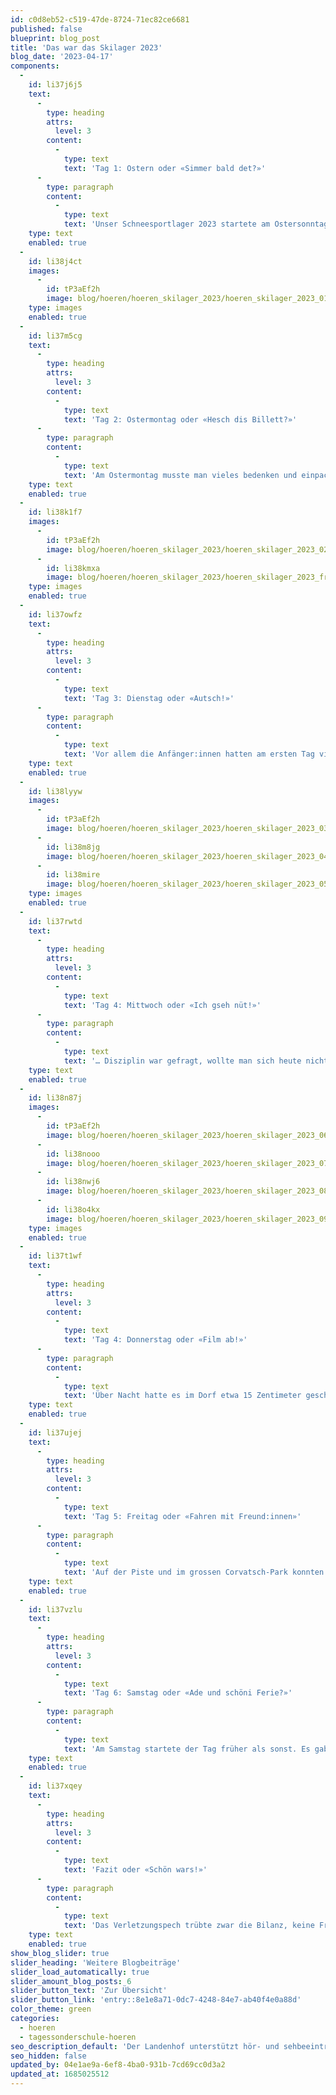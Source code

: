 ```yaml
---
id: c0d8eb52-c519-47de-8724-71ec82ce6681
published: false
blueprint: blog_post
title: 'Das war das Skilager 2023'
blog_date: '2023-04-17'
components:
  -
    id: li37j6j5
    text:
      -
        type: heading
        attrs:
          level: 3
        content:
          -
            type: text
            text: 'Tag 1: Ostern oder «Simmer bald det?»'
      -
        type: paragraph
        content:
          -
            type: text
            text: 'Unser Schneesportlager 2023 startete am Ostersonntag, 9. April 2023. Wir reisten mit Sack und Pack auf der malerischen Zugstrecke ins Engadin und bezogen das Haus vor dem Nachtessen. 29 Schüler:innen, die am Landenhof zur Schule gehen oder durch den APD betreut werden, bildeten unsere Gruppe. 5 Snowboarder:innen, 24 Skifahrer:innen. Mit Informationen und Regeln zu Haus, Piste, Lager und dem Zusammenleben in dieser Woche begann der Abend. Mit verschiedenen Gruppenspielen zum gegenseitigen Kennenlernen in Haus und Umgebung ging er zu Ende.'
    type: text
    enabled: true
  -
    id: li38j4ct
    images:
      -
        id: tP3aEf2h
        image: blog/hoeren/hoeren_skilager_2023/hoeren_skilager_2023_01.jpeg
    type: images
    enabled: true
  -
    id: li37m5cg
    text:
      -
        type: heading
        attrs:
          level: 3
        content:
          -
            type: text
            text: 'Tag 2: Ostermontag oder «Hesch dis Billett?»'
      -
        type: paragraph
        content:
          -
            type: text
            text: 'Am Ostermontag musste man vieles bedenken und einpacken: Ausrüstung, Handschuhe, Helm, Halstuch, Billett, Sonnencreme, Skisocken… Trotzdem schafften wir es rechtzeitig auf den Bus und die Pisten des «Corvatsch»-Gebietes. Die Anfängergruppen übten an der Talstation die ersten Schwünge, während sich die anderen Gruppen im Gebiet verteilten. Zum Mittagessen trafen wir uns in der Mittelstation «Murtel», assen den mitgebrachten Lunch, ruhten aus und tauschten die ersten Erlebnisse aus. Am Nachmittag fuhren die Gruppen so lange, wie die Kraft reichte. Und der Abend stand im Zeichen des Spiels. In den Lunchgruppen wurden kreative Lösungen für diversen spielerischen Herausforderungen gefunden.'
    type: text
    enabled: true
  -
    id: li38k1f7
    images:
      -
        id: tP3aEf2h
        image: blog/hoeren/hoeren_skilager_2023/hoeren_skilager_2023_02.jpeg
      -
        id: li38kmxa
        image: blog/hoeren/hoeren_skilager_2023/hoeren_skilager_2023_front.jpeg
    type: images
    enabled: true
  -
    id: li37owfz
    text:
      -
        type: heading
        attrs:
          level: 3
        content:
          -
            type: text
            text: 'Tag 3: Dienstag oder «Autsch!»'
      -
        type: paragraph
        content:
          -
            type: text
            text: 'Vor allem die Anfänger:innen hatten am ersten Tag viele Stürze aushalten müssen. Volleyballschoner wären gut gewesen für die schmerzenden Snowboarder-Knie. Aber es waren schon deutliche Fortschritte zu sehen und die Schneesportleiter:innen legten sich ins Zeug, um Angeschlagene und Müde zu motivieren. Die Sonne zeigte sich heute etwas seltener, aber die Bedingungen waren trotzdem gut. Leider verletzten sich gleich zwei Schüler:innen auf der Piste. Abends hiess es «Move the Beat». Es galt, gemäss des Lagermotos, eine musikalische Perfomance für den Donnerstagabend vorzubereiten.'
    type: text
    enabled: true
  -
    id: li38lyyw
    images:
      -
        id: tP3aEf2h
        image: blog/hoeren/hoeren_skilager_2023/hoeren_skilager_2023_03.jpeg
      -
        id: li38m8jg
        image: blog/hoeren/hoeren_skilager_2023/hoeren_skilager_2023_04.jpeg
      -
        id: li38mire
        image: blog/hoeren/hoeren_skilager_2023/hoeren_skilager_2023_05.jpeg
    type: images
    enabled: true
  -
    id: li37rwtd
    text:
      -
        type: heading
        attrs:
          level: 3
        content:
          -
            type: text
            text: 'Tag 4: Mittwoch oder «Ich gseh nüt!»'
      -
        type: paragraph
        content:
          -
            type: text
            text: '… Disziplin war gefragt, wollte man sich heute nicht aus den Augen verlieren. Nabelschwaden zogen über die Pisten und die Sichtverhältnisse änderten sich schnell und unvorhersehbar. Am Mittag pfiff ein kalter Wind um die Mittelstation. Trotzdem waren die Gruppen unterwegs, trainierten und lernten dazu. Manche reisten etwas früher zurück ins Haus. Der Filmabend wurde von vielen zum Pingpongspielen und von einigen zum Ski wachsen genutzt.'
    type: text
    enabled: true
  -
    id: li38n87j
    images:
      -
        id: tP3aEf2h
        image: blog/hoeren/hoeren_skilager_2023/hoeren_skilager_2023_06.jpeg
      -
        id: li38nooo
        image: blog/hoeren/hoeren_skilager_2023/hoeren_skilager_2023_07.jpeg
      -
        id: li38nwj6
        image: blog/hoeren/hoeren_skilager_2023/hoeren_skilager_2023_08.jpeg
      -
        id: li38o4kx
        image: blog/hoeren/hoeren_skilager_2023/hoeren_skilager_2023_09.jpeg
    type: images
    enabled: true
  -
    id: li37t1wf
    text:
      -
        type: heading
        attrs:
          level: 3
        content:
          -
            type: text
            text: 'Tag 4: Donnerstag oder «Film ab!»'
      -
        type: paragraph
        content:
          -
            type: text
            text: 'Über Nacht hatte es im Dorf etwa 15 Zentimeter geschneit. Auf den Pisten sogar gegen 30 Zentimeter. Es waren keine einfachen Verhältnisse für die Unerfahrenen. Richtig winterlich wirkte es heute. Auch am Morgen schneite es noch, aber die Sicht war besser als am Vortag. Abends zeigten die Lunchgruppen ihre Produktionen. 5 Filme waren dabei und eine Live-Tanzeinlage. Es waren sehr unterhaltsame und lustige Kreationen.'
    type: text
    enabled: true
  -
    id: li37ujej
    text:
      -
        type: heading
        attrs:
          level: 3
        content:
          -
            type: text
            text: 'Tag 5: Freitag oder «Fahren mit Freund:innen»'
      -
        type: paragraph
        content:
          -
            type: text
            text: 'Auf der Piste und im grossen Corvatsch-Park konnten wir in dieser Woche zahlreichen Leistungssportler:innen bei der Arbeit zuschauen. Spektakulär! Einen Nachteil hatte der Umstand aber: Es gab keine freie Piste, auf der wir ein Rennen hätten veranstalten können. Darum änderten wird die Gruppen am Freitag, so dass alle mit ihren Freund:innen fahren konnten, Niveaus und Sportgeräte übergreifend. Es war ein schöner letzter Tag auf den Pisten. Am Abend wurden die Preise für den Wettkampf der Lunchgruppen vergeben. Die anschliessende Disco war ein voller Erfolg. Es stellte sich heraus, dass die Schneesportleiter:innen auch auf der Tanzfläche animieren und vorzeigen können.'
    type: text
    enabled: true
  -
    id: li37vzlu
    text:
      -
        type: heading
        attrs:
          level: 3
        content:
          -
            type: text
            text: 'Tag 6: Samstag oder «Ade und schöni Ferie?»'
      -
        type: paragraph
        content:
          -
            type: text
            text: 'Am Samstag startete der Tag früher als sonst. Es gab zu tun. Der Hausputz ging aber recht schnell und alle halfen mit. Das Wetter am Tag unserer Abreise mutete erneut winterlich an und wir waren froh, als wir in der warmen RHB Platz nehmen konnten. Im Zug von Zürich nach Aarau war die Müdigkeit sehr spürbar. Eine lange und intensive Woche ging zu Ende.'
    type: text
    enabled: true
  -
    id: li37xqey
    text:
      -
        type: heading
        attrs:
          level: 3
        content:
          -
            type: text
            text: 'Fazit oder «Schön wars!»'
      -
        type: paragraph
        content:
          -
            type: text
            text: 'Das Verletzungspech trübte zwar die Bilanz, keine Frage. Man hofft immer, dass alle gesund bleiben und das funktionierte dieses Jahr leider nicht. Wir hoffen, dass sich alle gut und schnell erholen. Das Wetter war weder sehr gut noch schlecht. An den Fortschritten der Teilnehmer:innen auf der Piste hatten wir grosse Freude, am Miteinander unter den Schüler:innen und im Leitungsteam ebenfalls. Das Essen war wie gewohnt grossartig. Herzlichen Dank allen, die mitgeholfen haben!'
    type: text
    enabled: true
show_blog_slider: true
slider_heading: 'Weitere Blogbeiträge'
slider_load_automatically: true
slider_amount_blog_posts: 6
slider_button_text: 'Zur Übersicht'
slider_button_link: 'entry::8e1e8a71-0dc7-4248-84e7-ab40f4e0a88d'
color_theme: green
categories:
  - hoeren
  - tagessonderschule-hoeren
seo_description_default: 'Der Landenhof unterstützt hör- und sehbeeinträchtigte Kinder & Jugendliche in ihrem selbstbestimmten Leben durch Förderung ihrer Fähigkeiten & Entwicklung'
seo_hidden: false
updated_by: 04e1ae9a-6ef8-4ba0-931b-7cd69cc0d3a2
updated_at: 1685025512
---
```

